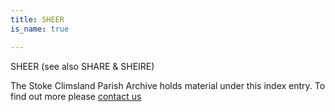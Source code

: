 ```yaml
---
title: SHEER
is_name: true

---
```


SHEER (see also SHARE & SHEIRE)


The Stoke Climsland Parish Archive holds material under this index entry. To find out more please [contact us](/contact/)
